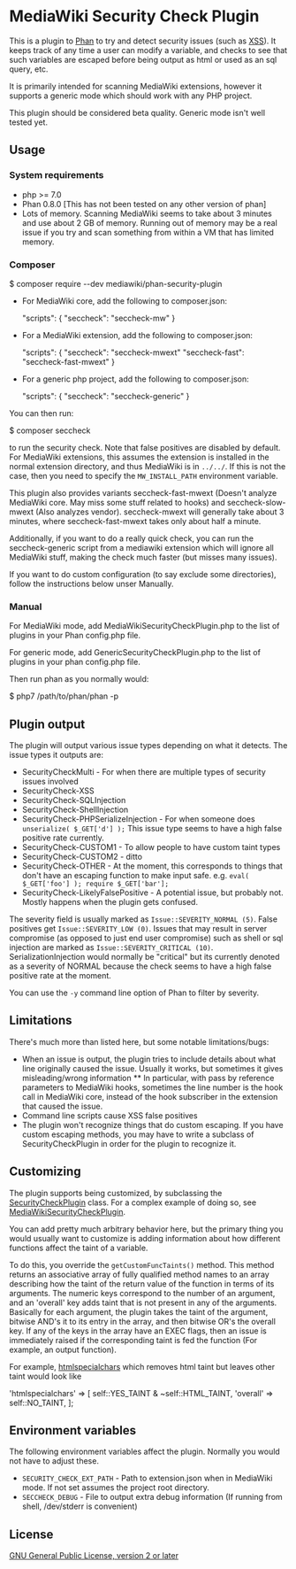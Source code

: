 MediaWiki Security Check Plugin
===============================

This is a plugin to [Phan] to try and detect security issues
(such as [XSS]). It keeps track of any time a user can modify
a variable, and checks to see that such variables are
escaped before being output as html or used as an sql query, etc.

It is primarily intended for scanning MediaWiki extensions,
however it supports a generic mode which should work with
any PHP project.

This plugin should be considered beta quality. Generic mode isn't
well tested yet.

Usage
-----

### System requirements
* php >= 7.0
* Phan 0.8.0 [This has not been tested on any other version of phan]
* Lots of memory. Scanning MediaWiki seems to take about 3 minutes
and use about 2 GB of memory. Running out of memory may be a real issue
if you try and scan something from within a VM that has limited
memory.

### Composer

  $ composer require --dev mediawiki/phan-security-plugin

* For MediaWiki core, add the following to composer.json:

  "scripts": {
     "seccheck": "seccheck-mw"
  }

* For a MediaWiki extension, add the following to composer.json:

  "scripts": {
     "seccheck": "seccheck-mwext"
     "seccheck-fast": "seccheck-fast-mwext"
  }

* For a generic php project, add the following to composer.json:

  "scripts": {
     "seccheck": "seccheck-generic"
  }

You can then run:

  $ composer seccheck

to run the security check. Note that false positives are disabled by default.
For MediaWiki extensions, this assumes the extension is installed in the
normal extension directory, and thus MediaWiki is in `../../`. If this is not
the case, then you need to specify the `MW_INSTALL_PATH` environment variable.

This plugin also provides variants seccheck-fast-mwext (Doesn't analyze
MediaWiki core. May miss some stuff related to hooks) and seccheck-slow-mwext
(Also analyzes vendor). seccheck-mwext will generally take about 3 minutes,
where seccheck-fast-mwext takes only about half a minute.

Additionally, if you want to do a really quick check, you can run the
seccheck-generic script from a mediawiki extension which will ignore all
MediaWiki stuff, making the check much faster (but misses many issues).

If you want to do custom configuration (to say exclude some directories), follow the instructions below unser Manually.

### Manual

For MediaWiki mode, add MediaWikiSecurityCheckPlugin.php to the
list of plugins in your Phan config.php file.

For generic mode, add GenericSecurityCheckPlugin.php to the list
of plugins in your phan config.php file.

Then run phan as you normally would:

  $ php7 /path/to/phan/phan -p

Plugin output
-------------

The plugin will output various issue types depending on what it
detects. The issue types it outputs are:

* SecurityCheckMulti - For when there are multiple types of security issues
  involved
* SecurityCheck-XSS
* SecurityCheck-SQLInjection
* SecurityCheck-ShellInjection
* SecurityCheck-PHPSerializeInjection - For when someone does `unserialize(
  $_GET['d'] );` This issue type seems to have a high false positive rate
  currently.
* SecurityCheck-CUSTOM1 - To allow people to have custom taint types
* SecurityCheck-CUSTOM2 - ditto
* SecurityCheck-OTHER - At the moment, this corresponds to things that don't
  have an escaping function to make input safe. e.g. `eval( $_GET['foo'] );
  require $_GET['bar'];`
* SecurityCheck-LikelyFalsePositive - A potential issue, but probably not.
  Mostly happens when the plugin gets confused.

The severity field is usually marked as `Issue::SEVERITY_NORMAL (5)`. False
positives get `Issue::SEVERITY_LOW (0)`. Issues that may result in server
compromise (as opposed to just end user compromise) such as shell or sql
injection are marked as `Issue::SEVERITY_CRITICAL (10)`.
SerializationInjection would normally be "critical" but its currently denoted
as a severity of NORMAL because the check seems to have a high false positive
rate at the moment.

You can use the `-y` command line option of Phan to filter by severity.

Limitations
-----------

There's much more than listed here, but some notable limitations/bugs:

* When an issue is output, the plugin tries to include details about what line
  originally caused the issue. Usually it works, but sometimes it gives
  misleading/wrong information
** In particular, with pass by reference parameters to MediaWiki hooks,
   sometimes the line number is the hook call in MediaWiki core, instead of
   the hook subscriber in the extension that caused the issue.
* Command line scripts cause XSS false positives
* The plugin won't recognize things that do custom escaping. If you have
  custom escaping methods, you may have to write a subclass of
  SecurityCheckPlugin in order for the plugin to recognize it.

Customizing
-----------

The plugin supports being customized, by subclassing the [SecurityCheckPlugin]
class. For a complex example of doing so, see [MediaWikiSecurityCheckPlugin].

You can add pretty much arbitrary behavior here, but the primary thing you
would usually want to customize is adding information about how different
functions affect the taint of a variable.

To do this, you override the `getCustomFuncTaints()` method. This method
returns an associative array of fully qualified method names to an array
describing how the taint of the return value of the function in terms of its
arguments. The numeric keys correspond to the number of an argument, and an
'overall' key adds taint that is not present in any of the arguments.
Basically for each argument, the plugin takes the taint of the argument,
bitwise AND's it to its entry in the array, and then bitwise OR's the overall
key. If any of the keys in the array have an EXEC flags, then an issue is
immediately raised if the corresponding taint is fed the function (For
example, an output function).

For example, [htmlspecialchars] which removes html taint but leaves other taint
would look like

  'htmlspecialchars' => [
      self::YES_TAINT & ~self::HTML_TAINT,
      'overall' => self::NO_TAINT,
  ];

Environment variables
---------------------

The following environment variables affect the plugin. Normally you would not
have to adjust these.

* `SECURITY_CHECK_EXT_PATH` - Path to extension.json when in MediaWiki mode.
  If not set assumes the project root directory.
* `SECCHECK_DEBUG` - File to output extra debug information (If running from
  shell, /dev/stderr is convenient)

License
-------

[GNU General Public License, version 2 or later]

[Phan]: https://github.com/phan/phan
[XSS]: https://en.wikipedia.org/wiki/Cross-site_scripting
[SecurityCheckPlugin]: src/SecurityCheckPlugin.php
[MediaWikiSecurityCheckPlugin]: MediaWikiSecurityCheckPlugin.php
[htmlspecialchars]: https://secure.php.net/htmlspecialchars
[GNU General Public License, version 2 or later]: COPYING
